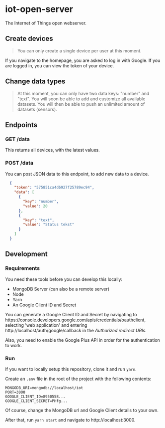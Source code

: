 # iot-open-server
The Internet of Things open webserver.

## Create devices

> You can only create a single device per user at this moment.

If you navigate to the homepage, you are asked to log in with Google. If you are logged in, you can view the token of your device.


## Change data types

> At this moment, you can only have two data keys: "number" and "text". 
> You will soon be able to add and customize all available datasets. You will then be able to push an unlimited amount of datasets (sensors).


## Endpoints

### GET /data

This returns all devices, with the latest values.


### POST /data

You can post JSON data to this endpoint, to add new data to a device.

```json
  {
    "token": "575851ca4d6927f25789ec94",
    "data": [
      {
        "key": "number",
        "value": 20
      },
      {
        "key": "text",
        "value": "Status tekst"
      }
    ]
  }
```

## Development

### Requirements

You need these tools before you can develop this locally:

- MongoDB Server (can also be a remote server)
- Node
- Yarn
- An Google Client ID and Secret

You can generate a Google Client ID and Secret by navigating to https://console.developers.google.com/apis/credentials/oauthclient, selecting 'web application' and entering http://localhost/auth/google/callback in the _Authorized redirect URIs_.

Also, you need to enable the Google Plus API in order for the authentication to work.

### Run

If you want to locally setup this repository, clone it and run `yarn`.

Create an `.env` file in the root of the project with the following contents:
```
MONGODB_URI=mongodb://localhost/iot
PORT=3000
GOOGLE_CLIENT_ID=8950558...
GOOGLE_CLIENT_SECRET=PHfg...
```
Of course, change the MongoDB url and Google Client details to your own.

After that, run `yarn start` and navigate to http://localhost:3000.
